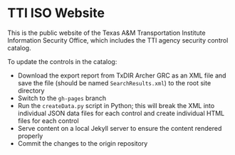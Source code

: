# TTI ISO Website

This is the public website of the Texas A&M Transportation Institute Information Security Office, which includes the TTI agency security control catalog.

To update the controls in the catalog:

- Download the export report from TxDIR Archer GRC as an XML file and save the file (should be named `SearchResults.xml`) to the root site directory
- Switch to the `gh-pages` branch
- Run the `createData.py` script in Python; this will break the XML into individual JSON data files for each control and create individual HTML files for each control
- Serve content on a local Jekyll server to ensure the content rendered properly
- Commit the changes to the origin repository
